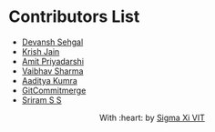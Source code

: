 # Contributors List
* [Devansh Sehgal](https://github.com/Devansh-ops/)
* [Krish Jain](https://github.com/kri5h92/)
* [Amit Priyadarshi](https://github.com/Priyadarshi-Amit)
* [Vaibhav Sharma](https://github.com/GhostVaibhav)
* [Aaditya Kumra](https://github.com/AadityaKumra)
* [GitCommitmerge](https://github.com/GitCommitMerge)
* [Sriram S S ](https://github.com/Sri0035)


<p align="center">
	With :heart: by <a href="https://github.com/SIGMA-XI-VIT" target="_blank">Sigma Xi VIT</a>
</p>
